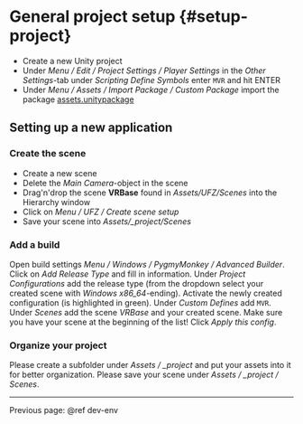 # General project setup {#setup-project}

- Create a new Unity project
- Under *Menu / Edit / Project Settings / Player Settings* in the *Other Settings*-tab under *Scripting Define Symbols* enter `MVR` and hit ENTER
- Under *Menu / Assets / Import Package / Custom Package* import the package [assets.unitypackage](http://ogsstorage.blob.core.windows.net/vislab/unity/packages/assets.unitypackage)

## Setting up a new application

### Create the scene

- Create a new scene
- Delete the *Main Camera*-object in the scene
- Drag'n'drop the scene **VRBase** found in *Assets/UFZ/Scenes* into the Hierarchy window
- Click on *Menu / UFZ / Create scene setup*
- Save your scene into *Assets/_project/Scenes*

### Add a build

Open build settings *Menu / Windows / PygmyMonkey / Advanced Builder*. Click on *Add Release Type* and fill in information. Under *Project Configurations* add the release type (from the dropdown select your created scene with *Windows x86_64*-ending). Activate the newly created configuration (is highlighted in green). Under *Custom Defines* add `MVR`. Under *Scenes* add the scene *VRBase* and your created scene. Make sure you have your scene at the beginning of the list! Click *Apply this config*.

### Organize your project

Please create a subfolder under *Assets / _project* and put your assets into it for better organization. Please save your scene under *Assets / _project / Scenes*.

----
Previous page: @ref dev-env
